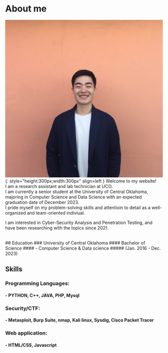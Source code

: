 # About me
![screenshot](images/Yong.png){: style="height:300px;width:300px" align=left }
Welcome to my website! <br />
I am a research assistant and lab technician at UCO. <br />
I am currently a senior student at the University of Central Oklahoma, majoring in Computer Science and Data Science with an expected graduation date of December 2023. <br />
I pride myself on my problem-solving skills and attentioin to detail as a well-organized and team-oriented indiviual.

I am interested in Cyber-Security Analysis and Penetration Testing, and have been researching with the topics since 2021. 

<br/>
## Education 
### University of Central Oklahoma
#### Bachelor of Science
#### - Computer Science & Data science 
##### (Jan. 2016 - Dec. 2023)

## Skills 
### Programming Languages:
#### - PYTHON, C++, JAVA, PHP, Mysql 
### Security/CTF: 
#### - Metasploit, Burp Suite, nmap, Kali linux, Sysdig, Cisco Packet Tracer
### Web application: 
#### - HTML/CSS, Javascript